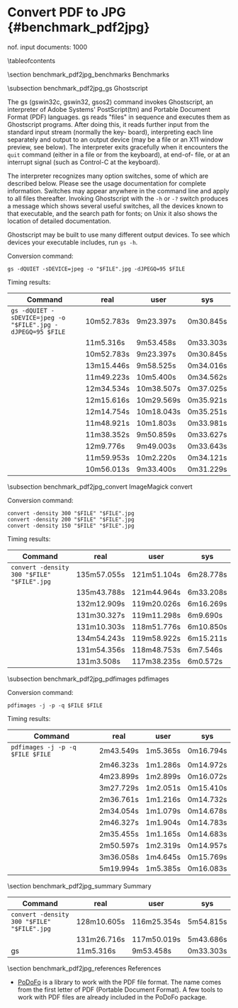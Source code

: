 Convert PDF to JPG    {#benchmark_pdf2jpg}
==================

nof. input documents: 1000

\tableofcontents

\section benchmark_pdf2jpg_benchmarks Benchmarks

\subsection benchmark_pdf2jpg_gs Ghostscript

The  gs  (gswin32c,  gswin32, gsos2) command invokes Ghostscript, an interpreter of
Adobe Systems' PostScript(tm) and Portable Document  Format  (PDF)  languages.   gs
reads  "files"  in  sequence and executes them as Ghostscript programs. After doing
this, it reads further input from the standard  input  stream  (normally  the  key-
board),  interpreting each line separately and output to an output device (may be a
file or an X11 window preview, see below). The interpreter exits gracefully when it
encounters  the  `quit` command (either in a file or from the keyboard), at end-of-
file, or at an interrupt signal (such as Control-C at the keyboard).

The interpreter recognizes many option switches, some of which are described below.
Please  see  the  usage documentation for complete information. Switches may appear
anywhere in  the  command  line  and  apply  to  all  files  thereafter.   Invoking
Ghostscript  with the `-h` or `-?` switch produces a message which shows several useful
switches, all the devices known to that executable, and the search path for  fonts;
on Unix it also shows the location of detailed documentation.

Ghostscript  may  be  built  to  use  many  different output devices.  To see which
devices your executable includes, run `gs -h`.

Conversion command:

~~~~
gs -dQUIET -sDEVICE=jpeg -o "$FILE".jpg -dJPEGQ=95 $FILE
~~~~

Timing results:

| Command | real | user | sys |
|---------|------|------|-----|
| `gs -dQUIET -sDEVICE=jpeg -o "$FILE".jpg -dJPEGQ=95 $FILE` | 10m52.783s | 9m23.397s | 0m30.845s |
|    |  11m5.316s |  9m53.458s | 0m33.303s |
|    | 10m52.783s |  9m23.397s | 0m30.845s |
|    | 13m15.446s |  9m58.525s | 0m34.016s |
|    | 11m49.223s |  10m5.400s | 0m34.562s |
|    | 12m34.534s | 10m38.507s | 0m37.025s |
|    | 12m15.616s | 10m29.569s | 0m35.921s |
|    | 12m14.754s | 10m18.043s | 0m35.251s |
|    | 11m48.921s |  10m1.803s | 0m33.981s |
|    | 11m38.352s |  9m50.859s | 0m33.627s |
|    |  12m9.776s |  9m49.003s | 0m33.643s |
|    | 11m59.953s |  10m2.220s | 0m34.121s |
|    | 10m56.013s |  9m33.400s | 0m31.229s |

\subsection benchmark_pdf2jpg_convert ImageMagick convert

Conversion command:

~~~~
convert -density 300 "$FILE" "$FILE".jpg
convert -density 200 "$FILE" "$FILE".jpg
convert -density 150 "$FILE" "$FILE".jpg
~~~~

Timing results:

| Command                                    | real | user | sys |
|--------------------------------------------|------|------|-----|
| `convert -density 300 "$FILE" "$FILE".jpg` | 135m57.055s | 121m51.104s | 6m28.778s |
|    | 135m43.788s | 121m44.964s | 6m33.208s |
|    | 132m12.909s | 119m20.026s | 6m16.269s |
|    | 131m30.327s | 119m11.298s |  6m9.690s |
|    | 131m10.303s | 118m51.776s | 6m10.850s |
|    | 134m54.243s | 119m58.922s | 6m15.211s |
|    | 131m54.356s | 118m48.753s |  6m7.546s |
|    |  131m3.508s | 117m38.235s |  6m0.572s |

\subsection benchmark_pdf2jpg_pdfimages pdfimages

Conversion command:

~~~~
pdfimages -j -p -q $FILE $FILE
~~~~

Timing results:

| Command                          | real       | user      | sys       |
|----------------------------------|------------|-----------|-----------|
| `pdfimages -j -p -q $FILE $FILE` | 2m43.549s  | 1m5.365s  | 0m16.794s |
|                                  | 2m46.323s  | 1m1.286s  | 0m14.972s |
|                                  | 4m23.899s  | 1m2.899s  | 0m16.072s |
|                                  | 3m27.729s  | 1m2.051s  | 0m15.410s |
|                                  | 2m36.761s  | 1m1.216s  | 0m14.732s |
|                                  | 2m34.054s  | 1m1.079s  | 0m14.678s |
|                                  | 2m46.327s  | 1m1.904s  | 0m14.783s |
|                                  | 2m35.455s  | 1m1.165s  | 0m14.683s |
|                                  | 2m50.597s  | 1m2.319s  | 0m14.957s |
|                                  | 3m36.058s  | 1m4.645s  | 0m15.769s |
|                                  | 5m19.994s  | 1m5.385s  | 0m16.083s |

\section benchmark_pdf2jpg_summary Summary

| Command   | real       | user      | sys       |
|-----------|------------|-----------|-----------|
| `convert -density 300 "$FILE" "$FILE".jpg` | 128m10.605s | 116m25.354s | 5m54.815s |
|                                            | 131m26.716s | 117m50.019s | 5m43.686s |
| gs        | 11m5.316s  | 9m53.458s | 0m33.303s |

\section benchmark_pdf2jpg_references References

- [PoDoFo](http://podofo.sourceforge.net/about.html) is a library to work with the PDF file format. The name comes from the first letter of PDF (Portable Document Format). A few tools to work with PDF files are already included in the PoDoFo package. 